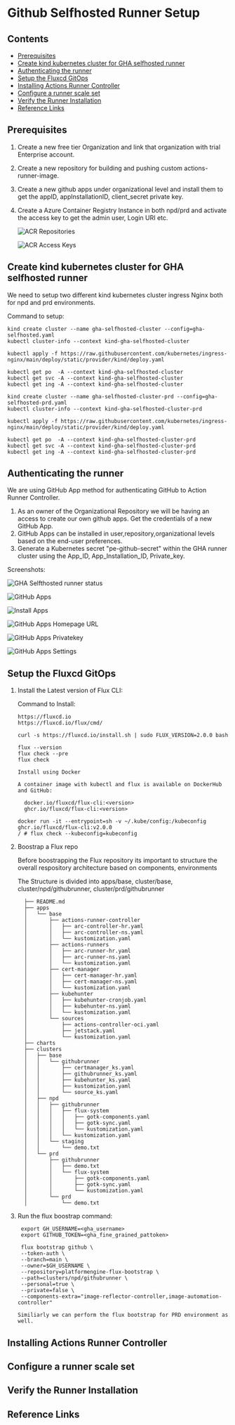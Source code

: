 # Github Selfhosted Runner Setup
## Contents

<!-- TOC start -->
  - [Prerequisites](#prerequisites)
  - [Create kind kubernetes cluster for GHA selfhosted runner](#create-kind-cluster-for-GHA-selfhosted-runner)
  - [Authenticating the runner](#authenticating-the-runner)
  - [Setup the Fluxcd GitOps](#setup-fluxcd-gitops)
  - [Installing Actions Runner Controller](#installing-Actions-Runner-Controller)
  - [Configure a runner scale set](#configuring-runner-scale-set)
  - [Verify the Runner Installation](#verify-the-Runner-Installation)
  - [Reference Links](#reference-Links)

  <!-- TOC end -->

  ## Prerequisites
  
  1. Create a new free tier Organization and link that organization with trial Enterprise account.
  2. Create a new repository for building and pushing custom actions-runner-image.
  3. Create a new github apps under organizational level and install them to get the appID, appInstallationID, client_secret
     private key.
  4. Create a Azure Container Registry Instance in both npd/prd and activate the access key to get the admin user, Login URI etc.

      ![ACR Repositories](./images/acr_registeries.png "ACR Repositories")

      ![ACR Access Keys](./images/acr_access_keys.png "ACR Access Keys")

  ## Create kind kubernetes cluster for GHA selfhosted runner

  We need to setup two different kind kubernetes cluster ingress Nginx both for npd and prd environments.

  Command to setup:

  ```
  kind create cluster --name gha-selfhosted-cluster --config=gha-selfhosted.yaml
  kubectl cluster-info --context kind-gha-selfhosted-cluster

  kubectl apply -f https://raw.githubusercontent.com/kubernetes/ingress-nginx/main/deploy/static/provider/kind/deploy.yaml

  kubectl get po  -A --context kind-gha-selfhosted-cluster
  kubectl get svc -A --context kind-gha-selfhosted-cluster
  kubectl get ing -A --context kind-gha-selfhosted-cluster

  kind create cluster --name gha-selfhosted-cluster-prd --config=gha-selfhosted-prd.yaml
  kubectl cluster-info --context kind-gha-selfhosted-cluster-prd

  kubectl apply -f https://raw.githubusercontent.com/kubernetes/ingress-nginx/main/deploy/static/provider/kind/deploy.yaml

  kubectl get po  -A --context kind-gha-selfhosted-cluster-prd
  kubectl get svc -A --context kind-gha-selfhosted-cluster-prd
  kubectl get ing -A --context kind-gha-selfhosted-cluster-prd

  ```
     
  ## Authenticating the runner

  We are using GitHub App method for authenticating GitHub to Action Runner Controller.

  1. As an owner of the Organizational Repository we will be having an access to create our own github apps. Get the credentials of a new GitHub App.
  2. GitHub Apps can be installed in user,repository,organizational levels based on the end-user preferences.
  3. Generate a Kubernetes secret "pe-github-secret" within the GHA runner cluster using the App_ID, App_Installation_ID, Private_key.
   
  Screenshots:

  ![GHA Selfthosted runner status](./images/gha-selfhosted-runner-status.png "GHA Selfthosted runner status")

  ![GitHub Apps](./images/github-apps.png "GitHub Apps")

  ![Install Apps](./images/Install-app.png "Install Apps")

  ![GitHub Apps Homepage URL](./images/github-apps-homepageurl.png "GitHub Apps Homepage URL")

  ![GitHub Apps Privatekey](./images/github-apps-privatekey.png "GitHub Apps Privatekey")

  ![GitHub Apps Settings](./images/github-apps-settings1.png "GitHub Apps Settings")

   
  ## Setup the Fluxcd GitOps

  1. Install the Latest version of Flux CLI:
      
      Command to Install:

      ```
      https://fluxcd.io
      https://fluxcd.io/flux/cmd/

      curl -s https://fluxcd.io/install.sh | sudo FLUX_VERSION=2.0.0 bash

      flux --version
      flux check --pre
      flux check
      
      Install using Docker 

      A container image with kubectl and flux is available on DockerHub and GitHub:

        docker.io/fluxcd/flux-cli:<version>
        ghcr.io/fluxcd/flux-cli:<version>

      docker run -it --entrypoint=sh -v ~/.kube/config:/kubeconfig ghcr.io/fluxcd/flux-cli:v2.0.0
      / # flux check --kubeconfig=kubeconfig   

      ```

  2.  Boostrap a Flux repo
  
      Before boostrapping the Flux repository its important to structure the overall respository architecture based on components, environments

      The Structure is divided into apps/base, cluster/base, cluster/npd/githubrunner, cluster/prd/githubrunner
      
            ├── README.md
            ├── apps
            │   └── base
            │       ├── actions-runner-controller
            │       │   ├── arc-controller-hr.yaml
            │       │   ├── arc-controller-ns.yaml
            │       │   └── kustomization.yaml
            │       ├── actions-runners
            │       │   ├── arc-runner-hr.yaml
            │       │   ├── arc-runner-ns.yaml
            │       │   └── kustomization.yaml
            │       ├── cert-manager
            │       │   ├── cert-manager-hr.yaml
            │       │   ├── cert-manager-ns.yaml
            │       │   └── kustomization.yaml
            │       ├── kubehunter
            │       │   ├── kubehunter-cronjob.yaml
            │       │   ├── kubehunter-ns.yaml
            │       │   └── kustomization.yaml
            │       └── sources
            │           ├── actions-controller-oci.yaml
            │           ├── jetstack.yaml
            │           └── kustomization.yaml
            ├── charts
            ├── clusters
            │   ├── base
            │   │   └── githubrunner
            │   │       ├── certmanager_ks.yaml
            │   │       ├── githubrunner_ks.yaml
            │   │       ├── kubehunter_ks.yaml
            │   │       ├── kustomization.yaml
            │   │       └── source_ks.yaml
            │   ├── npd
            │   │   ├── githubrunner
            │   │   │   ├── flux-system
            │   │   │   │   ├── gotk-components.yaml
            │   │   │   │   ├── gotk-sync.yaml
            │   │   │   │   └── kustomization.yaml
            │   │   │   └── kustomization.yaml
            │   │   └── staging
            │   │       └── demo.txt
            │   └── prd
            │       ├── githubrunner
            │       │   ├── demo.txt
            │       │   └── flux-system
            │       │       ├── gotk-components.yaml
            │       │       ├── gotk-sync.yaml
            │       │       └── kustomization.yaml
            │       └── prd
            │           └── demo.txt


  3. Run the flux boostrap command:
        
        ```
         export GH_USERNAME=<gha_username>
         export GITHUB_TOKEN=<gha_fine_grained_pattoken>

         flux bootstrap github \
         --token-auth \
         --branch=main \
         --owner=$GH_USERNAME \
         --repository=platformengine-flux-bootstrap \
         --path=clusters/npd/githubrunner \
         --personal=true \
         --private=false \
         --components-extra="image-reflector-controller,image-automation-controller"  

      Similiarly we can perform the flux bootstrap for PRD environment as well.

        ```




  ## Installing Actions Runner Controller

  ## Configure a runner scale set

  ## Verify the Runner Installation

  ## Reference Links

